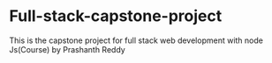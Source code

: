# Full-stack-capstone-project
This is the capstone project for full stack web development with node Js(Course) by Prashanth Reddy
